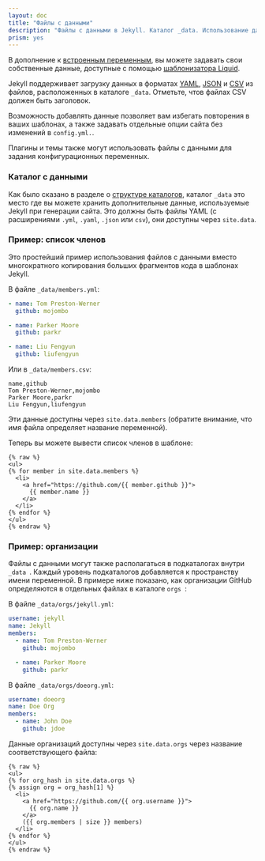 ```yaml
---
layout: doc
title: "Файлы с данными"
description: "Файлы с данными в Jekyll. Каталог _data. Использование данных через переменные."
prism: yes
---
```

В дополнение к [встроенным переменным](/documentation/12_variables.html), вы можете задавать свои собственные данные, доступные с помощью [шаблонизатора Liquid](https://wiki.github.com/shopify/liquid/liquid-for-designers).

Jekyll поддерживает загрузку данных в форматах [ YAML](http://yaml.org/), [JSON](http://www.json.org/) и [CSV](https://en.wikipedia.org/wiki/Comma-separated_values) из файлов, расположенных в каталоге `_data`. Отметьте, чтов файлах CSV должен быть заголовок.

Возможность добавлять данные позволяет вам избегать повторения в ваших шаблонах, а также задавать отдельные опции сайта без изменений в `config.yml.`.

Плагины и темы также могут использовать файлы с данными для задания конфигурационных переменных.

### Каталог с данными

Как было сказано в разделе о [структуре каталогов](/documentation/05_directory_structure.html), каталог `_data` это место где вы можете хранить дополнительные данные, используемые Jekyll при генерации сайта. Это должны быть файлы  YAML (с расширениями `.yml`, `.yaml`, `.json` или `csv`), они доступны через `site.data`.

### Пример: список членов

Это простейший пример использования файлов с данными вместо многократного копирования больших фрагментов кода в шаблонах Jekyll.

В файле `_data/members.yml`:

```yaml
- name: Tom Preston-Werner
  github: mojombo

- name: Parker Moore
  github: parkr

- name: Liu Fengyun
  github: liufengyun
```

Или в `_data/members.csv`:

```markup
name,github
Tom Preston-Werner,mojombo
Parker Moore,parkr
Liu Fengyun,liufengyun
```

Эти данные доступны через `site.data.members`  (обратите внимание, что имя файла определяет название переменной).

Теперь вы можете вывести список членов в шаблоне:

```liquid
{% raw %}
<ul>
{% for member in site.data.members %}
  <li>
    <a href="https://github.com/{{ member.github }}">
      {{ member.name }}
    </a>
  </li>
{% endfor %}
</ul>
{% endraw %}
```

### Пример: организации

Файлы с данными могут также располагаться в подкаталогах внутри `_data `. Каждый уровень подкаталогов добавляется к пространству имени переменной. В примере ниже показано, как организации GitHub определяются в отдельных файлах в каталоге `orgs `:

В файле `_data/orgs/jekyll.yml`:

```yaml
username: jekyll
name: Jekyll
members:
  - name: Tom Preston-Werner
    github: mojombo

  - name: Parker Moore
    github: parkr
```

В файле `_data/orgs/doeorg.yml`:

```yaml
username: doeorg
name: Doe Org
members:
  - name: John Doe
    github: jdoe
```

Данные организаций доступны через `site.data.orgs` через название соответствующего файла:

```liquid
{% raw %}
<ul>
{% for org_hash in site.data.orgs %}
{% assign org = org_hash[1] %}
  <li>
    <a href="https://github.com/{{ org.username }}">
      {{ org.name }}
    </a>
    ({{ org.members | size }} members)
  </li>
{% endfor %}
</ul>
{% endraw %}
```
